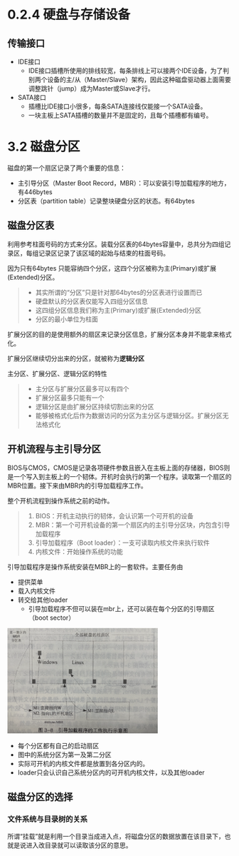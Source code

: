 # 0.2.4 硬盘与存储设备

## 传输接口

- IDE接口
  - IDE接口插槽所使用的排线较宽，每条排线上可以接两个IDE设备，为了判别两个设备的主/从（Master/Slave）架构，因此这种磁盘驱动器上面需要调整跳针（jump）成为Master或Slave才行。
- SATA接口
  - 插槽比IDE接口小很多，每条SATA连接线仅能接一个SATA设备。
  - 一块主板上SATA插槽的数量并不是固定的，且每个插槽都有编号。

# 3.2 磁盘分区

磁盘的第一个扇区记录了两个重要的信息：

- 主引导分区（Master Boot Record，MBR）：可以安装引导加载程序的地方，有446bytes
- 分区表（partition table）记录整块硬盘分区的状态。有64bytes

## 磁盘分区表

利用参考柱面号码的方式来分区。装载分区表的64bytes容量中，总共分为四组记录区，每组记录区记录了该区域的起始与结束的柱面号码。

因为只有64bytes 只能容纳四个分区，这四个分区被称为主(Primary)或扩展(Extended)分区。

> - 其实所谓的“分区”只是针对那64bytes的分区表进行设置而已
> - 硬盘默认的分区表仅能写入四组分区信息
> - 这四组分区信息我们称为主(Primary)或扩展(Extended)分区
> - 分区的最小单位为柱面

扩展分区的目的是使用额外的扇区来记录分区信息，扩展分区本身并不能拿来格式化。

扩展分区继续切分出来的分区，就被称为**逻辑分区**



主分区、扩展分区、逻辑分区的特性

> - 主分区与扩展分区最多可以有四个
> - 扩展分区最多只能有一个
> - 逻辑分区是由扩展分区持续切割出来的分区
> - 能够被格式化后作为数据访问的分区为主分区与逻辑分区。扩展分区无法格式化

## 开机流程与主引导分区

BIOS与CMOS，CMOS是记录各项硬件参数且嵌入在主板上面的存储器，BIOS则是一个写入到主板上的一个韧体。开机时会执行的第一个程序。读取第一个扇区的MBR位置。接下来由MBR内的引导加载程序工作。

整个开机流程到操作系统之前的动作。

> 1. BIOS：开机主动执行的韧体，会认识第一个可开机的设备
> 2. MBR：第一个可开机设备的第一个扇区内的主引导分区块，内包含引导加载程序
> 3. 引导加载程序（Boot loader）：一支可读取内核文件来执行软件
> 4. 内核文件：开始操作系统的功能

引导加载程序是操作系统安装在MBR上的一套软件。主要任务由

- 提供菜单
- 载入内核文件
- 转交给其他loader
  - 引导加载程序不但可以装在mbr上，还可以装在每个分区的引导扇区（boot sector）

<img src="3章、主机规划与磁盘分区.assets/image-20220622171113009.png" alt="image-20220622171113009" style="zoom: 33%;" />

- 每个分区都有自己的启动扇区
- 图中的系统分区为第一及第二分区
- 实际可开机的内核文件都是放置到各分区内的。
- loader只会认识自己系统分区内的可开机内核文件，以及其他loader



## 磁盘分区的选择

### 文件系统与目录树的关系

所谓“挂载”就是利用一个目录当成进入点，将磁盘分区的数据放置在该目录下，也就是说进入改目录就可以读取该分区的意思。

